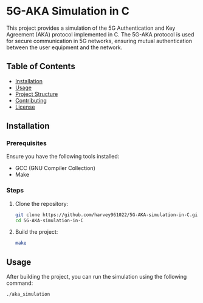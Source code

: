 # 5G-AKA Simulation in C

This project provides a simulation of the 5G Authentication and Key Agreement (AKA) protocol implemented in C. The 5G-AKA protocol is used for secure communication in 5G networks, ensuring mutual authentication between the user equipment and the network.

## Table of Contents
- [Installation](#installation)
- [Usage](#usage)
- [Project Structure](#project-structure)
- [Contributing](#contributing)
- [License](#license)

## Installation

### Prerequisites

Ensure you have the following tools installed:
- GCC (GNU Compiler Collection)
- Make

### Steps

1. Clone the repository:
    ```sh
    git clone https://github.com/harvey961022/5G-AKA-simulation-in-C.git
    cd 5G-AKA-simulation-in-C
    ```

2. Build the project:
    ```sh
    make
    ```

## Usage

After building the project, you can run the simulation using the following command:
```sh
./aka_simulation

